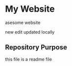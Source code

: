 # My Website

asesome website


new edit
updated locally

## Repository Purpose

this file is a readme file

